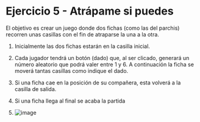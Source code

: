 # Ejercicio 5 - Atrápame si puedes
El objetivo es crear un juego donde dos fichas (como las del parchis) recorren unas casillas con el fin de atraparse la una a la otra.
1. Inicialmente las dos fichas estarán en la casilla inicial.
2. Cada jugador tendrá un botón (dado) que, al ser clicado, generará un número aleatorio que podrá valer entre 1 y 6. A continuación la ficha se moverá tantas casillas como indique el dado.
3. Si una ficha cae en la posición de su compañera, esta volverá a la casilla de salida.
4. Si una ficha llega al final se acaba la partida

5. ![image](https://github.com/carrebola/m6/assets/61465929/ffc5a2f7-c596-465a-82ab-592e187df315)
